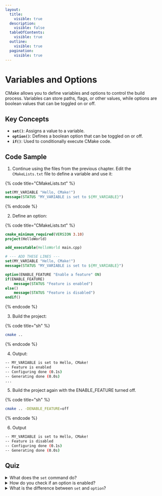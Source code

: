 ```yaml
---
layout:
  title:
    visible: true
  description:
    visible: false
  tableOfContents:
    visible: true
  outline:
    visible: true
  pagination:
    visible: true
---
```


# Variables and Options

CMake allows you to define variables and options to control the build process. Variables can store paths, flags, or other values, while options are boolean values that can be toggled on or off.

## **Key Concepts**

* **`set()`**: Assigns a value to a variable.
* **`option()`**: Defines a boolean option that can be toggled on or off.
* **`if()`**: Used to conditionally execute CMake code.

## **Code Sample**

1. Continue using the files from the previous chapter. Edit the `CMakeLists.txt` file to define a variable and use it:

{% code title="CMakeLists.txt" %}
```cmake
set(MY_VARIABLE "Hello, CMake!")
message(STATUS "MY_VARIABLE is set to ${MY_VARIABLE}")
```
{% endcode %}

2. Define an option:

{% code title="CMakeLists.txt" %}
```cmake
cmake_minimum_required(VERSION 3.10)
project(HelloWorld)

add_executable(HelloWorld main.cpp)

# --- ADD THESE LINES ---
set(MY_VARIABLE "Hello, CMake!")
message(STATUS "MY_VARIABLE is set to ${MY_VARIABLE}")

option(ENABLE_FEATURE "Enable a feature" ON)
if(ENABLE_FEATURE)
    message(STATUS "Feature is enabled")
else()
    message(STATUS "Feature is disabled")
endif()
```
{% endcode %}

3. Build the project:

{% code title="sh" %}
```sh
cmake ..
```
{% endcode %}

4. Output:

```bash
-- MY_VARIABLE is set to Hello, CMake!
-- Feature is enabled
-- Configuring done (0.1s)
-- Generating done (0.0s)
...
```

5. Build the project again with the ENABLE\_FEATURE turned off.

{% code title="sh" %}
```bash
cmake .. -DENABLE_FEATURE=off
```
{% endcode %}

6. Output

```bash
-- MY_VARIABLE is set to Hello, CMake!
-- Feature is disabled
-- Configuring done (0.1s)
-- Generating done (0.0s)
```

## Quiz

<details>

<summary>What does the <code>set</code> command do?</summary>

The `set` command assigns a value to a variable. This value can be a string, a path, a list, or even a complex expression.

</details>

<details>

<summary>How do you check if an option is enabled?</summary>

You can check if an option is enabled using `if(OPTION_NAME)`.

</details>

<details>

<summary>What is the difference between <code>set</code> and <code>option</code>?</summary>

`set` is for general-purpose variables (strings, paths, etc.), while `option` is specifically for boolean flags (`ON` or `OFF`) that can be toggled by the user.

</details>
